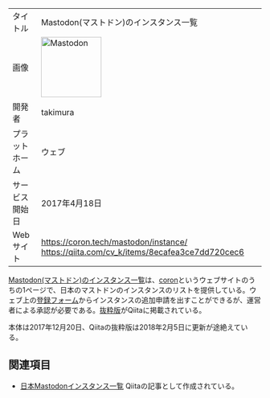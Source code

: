 <div>

|                |                                                                                                                                                                                                                                                                                                        |
|----------------|--------------------------------------------------------------------------------------------------------------------------------------------------------------------------------------------------------------------------------------------------------------------------------------------------------|
| タイトル       | Mastodon(マストドン)のインスタンス一覧                                                                                                                                                                                                                                                                 |
| 画像           | [<img src="/images/thumb/0/00/Mastodon_logo.png/120px-Mastodon_logo.png" srcset="/images/thumb/0/00/Mastodon_logo.png/180px-Mastodon_logo.png 1.5x, /images/0/00/Mastodon_logo.png 2x" width="120" height="120" alt="Mastodon" />](/%E3%83%95%E3%82%A1%E3%82%A4%E3%83%AB:Mastodon_logo.png "Mastodon") |
| 開発者         | takimura                                                                                                                                                                                                                                                                                               |
| プラットホーム | ウェブ                                                                                                                                                                                                                                                                                                 |
| サービス開始日 | 2017年4月18日                                                                                                                                                                                                                                                                                          |
| Webサイト      | <a href="https://coron.tech/mastodon/instance/" rel="nofollow">https://coron.tech/mastodon/instance/</a> <a href="https://qiita.com/cv_k/items/8ecafea3ce7dd720cec6" rel="nofollow">https://qiita.com/cv_k/items/8ecafea3ce7dd720cec6</a>                                                              |

  
<a href="https://coron.tech/mastodon/instance/" rel="nofollow">Mastodon(マストドン)のインスタンス一覧</a>は、<a href="https://coron.tech/" rel="nofollow">coron</a>というウェブサイトのうちの1ページで、日本のマストドンのインスタンスのリストを提供している。ウェブ上の<a href="https://coron.tech/mastodon/add/" rel="nofollow">登録フォーム</a>からインスタンスの追加申請を出すことができるが、運営者による承認が必要である。<a href="https://qiita.com/cv_k/items/8ecafea3ce7dd720cec6" rel="nofollow">抜粋版</a>がQiitaに掲載されている。

本体は2017年12月20日、Qiitaの抜粋版は2018年2月5日に更新が途絶えている。

## 関連項目

-   [日本Mastodonインスタンス一覧](/%E6%97%A5%E6%9C%ACMastodon%E3%82%A4%E3%83%B3%E3%82%B9%E3%82%BF%E3%83%B3%E3%82%B9%E4%B8%80%E8%A6%A7 "日本Mastodonインスタンス一覧") Qiitaの記事として作成されている。

</div>
